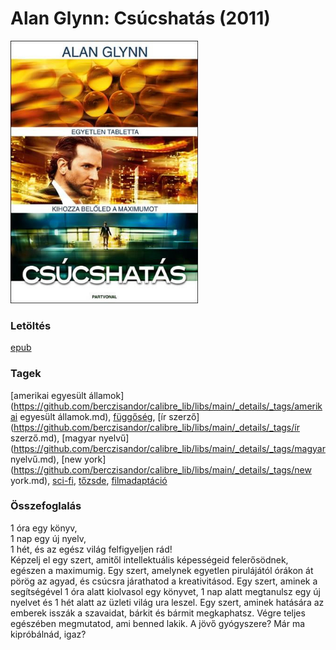 # <a name="id_295">Alan Glynn: Csúcshatás (2011)</a>
<img src="https://github.com/BercziSandor/calibre_lib/raw/main/libs/main/Alan%20Glynn/Csucshatas%20%28295%29/cover.jpg" alt="cover" width="300"/>

### Letöltés
[epub](https://github.com/BercziSandor/calibre_lib/raw/main/libs/main/Alan%20Glynn/Csucshatas%20%28295%29/Csucshatas%20-%20Alan%20Glynn.epub)

### Tagek
[amerikai egyesült államok](https://github.com/berczisandor/calibre_lib/libs/main/_details/_tags/amerikai egyesült államok.md), [függőség](https://github.com/berczisandor/calibre_lib/libs/main/_details/_tags/függőség.md), [ír szerző](https://github.com/berczisandor/calibre_lib/libs/main/_details/_tags/ír szerző.md), [magyar nyelvű](https://github.com/berczisandor/calibre_lib/libs/main/_details/_tags/magyar nyelvű.md), [new york](https://github.com/berczisandor/calibre_lib/libs/main/_details/_tags/new york.md), [sci-fi](https://github.com/berczisandor/calibre_lib/libs/main/_details/_tags/sci-fi.md), [tőzsde](https://github.com/berczisandor/calibre_lib/libs/main/_details/_tags/tőzsde.md), [filmadaptáció](https://github.com/berczisandor/calibre_lib/libs/main/_details/_tags/filmadaptáció.md)

### Összefoglalás
<div>
<p>1 óra egy könyv, <br>1 nap egy új nyelv, <br>1 hét, és az egész világ felfigyeljen rád!<br>Képzelj el egy szert, amitől intellektuális képességeid felerősödnek, egészen a maximumig. Egy szert, amelynek egyetlen pirulájától órákon át pörög az agyad, és csúcsra járathatod a kreativitásod. Egy szert, aminek a segítségével 1 óra alatt kiolvasol egy könyvet, 1 nap alatt megtanulsz egy új nyelvet és 1 hét alatt az üzleti világ ura leszel. Egy szert, aminek hatására az emberek isszák a szavaidat, bárkit és bármit megkaphatsz. Végre teljes egészében megmutatod, ami benned lakik. A jövő gyógyszere? Már ma kipróbálnád, igaz?</p></div>


